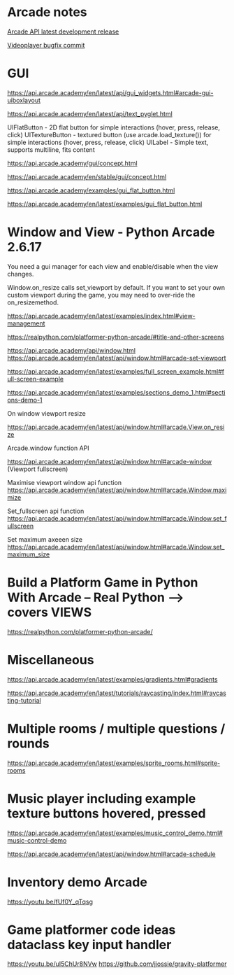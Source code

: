 # Arcade notes
[Arcade API latest development release](https://api.arcade.academy/en/development/)

[Videoplayer bugfix commit](https://github.com/pythonarcade/arcade/commit/288fab37b8665276b0cef46c5e79c6dd95fde974#commitcomment-121642421)

# GUI
https://api.arcade.academy/en/latest/api/gui_widgets.html#arcade-gui-uiboxlayout

https://api.arcade.academy/en/latest/api/text_pyglet.html

UIFlatButton - 2D flat button for simple interactions (hover, press, release, click)
UITextureButton - textured button (use arcade.load_texture()) for simple interactions (hover, press, release, click)
UILabel - Simple text, supports multiline, fits content

https://api.arcade.academy/gui/concept.html

https://api.arcade.academy/en/stable/gui/concept.html

https://api.arcade.academy/examples/gui_flat_button.html

https://api.arcade.academy/en/latest/examples/gui_flat_button.html

# Window and View - Python Arcade 2.6.17

You need a gui manager for each view and enable/disable when the view changes.

Window.on_resize calls set_viewport by default. If you want to set your own custom viewport during the game, you may need to over-ride the on_resizemethod.

https://api.arcade.academy/en/latest/examples/index.html#view-management

https://realpython.com/platformer-python-arcade/#title-and-other-screens

https://api.arcade.academy/api/window.html
https://api.arcade.academy/en/latest/api/window.html#arcade-set-viewport

https://api.arcade.academy/en/latest/examples/full_screen_example.html#full-screen-example

https://api.arcade.academy/en/latest/examples/sections_demo_1.html#sections-demo-1

On window viewport resize 

https://api.arcade.academy/en/latest/api/window.html#arcade.View.on_resize

Arcade.window function API

https://api.arcade.academy/en/latest/api/window.html#arcade-window
(Viewport fullscreen)

Maximise viewport window api function
https://api.arcade.academy/en/latest/api/window.html#arcade.Window.maximize

Set_fullscreen api function 
https://api.arcade.academy/en/latest/api/window.html#arcade.Window.set_fullscreen

Set maximum axeeen size
https://api.arcade.academy/en/latest/api/window.html#arcade.Window.set_maximum_size


# Build a Platform Game in Python With Arcade – Real Python --> covers VIEWS

https://realpython.com/platformer-python-arcade/

# Miscellaneous
https://api.arcade.academy/en/latest/examples/gradients.html#gradients

https://api.arcade.academy/en/latest/tutorials/raycasting/index.html#raycasting-tutorial

# Multiple rooms / multiple questions / rounds
https://api.arcade.academy/en/latest/examples/sprite_rooms.html#sprite-rooms

# Music player including example texture buttons hovered, pressed
https://api.arcade.academy/en/latest/examples/music_control_demo.html#music-control-demo

https://api.arcade.academy/en/latest/api/window.html#arcade-schedule

# Inventory demo Arcade
https://youtu.be/fUf0Y_qTqsg

# Game platformer code ideas dataclass key input handler
https://youtu.be/uI5ChUr8NVw
https://github.com/jjossie/gravity-platformer
